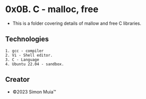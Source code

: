 # 0x0B. C - malloc, free


* This is a folder covering details of mallow and free C libraries.

## Technologies

    1. gcc - compiler
    2. Vi - Shell editor.
    3. C - Language
    4. Ubuntu 22.04 - sandbox.

## Creator

- &copy;2023 Simon Muia&trade;
